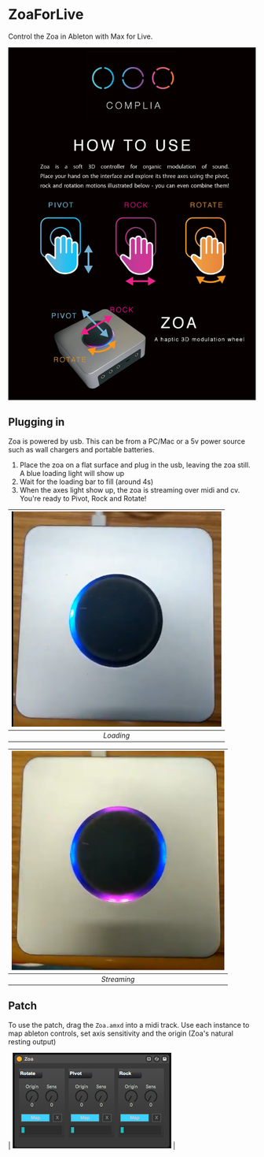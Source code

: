 # ZoaForLive
Control the Zoa in Ableton with Max for Live. 

![Alt text](/help/HowToUse.jpg?raw=true "Title")


## Plugging in

Zoa is powered by usb. This can be from a PC/Mac or a 5v power source such as wall chargers and portable batteries. 

1. Place the zoa on a flat surface and plug in the usb, leaving the zoa still. A blue loading light will show up
1. Wait for the loading bar to fill (around 4s)
1. When the axes light show up, the zoa is streaming over midi and cv. You're ready to Pivot, Rock and Rotate! 

| ![Alt text](/help/Step1.png?raw=true "Title") |
|:--:| 
| *Loading* |

| ![Alt text](/help/Step3.png?raw=true "Title") |
|:--:| 
| *Streaming* |

## Patch
To use the patch, drag the `Zoa.amxd` into a midi track. Use each instance to map ableton controls, set axis sensitivity and the origin (Zoa's natural resting output) 

| ![Alt text](/help/Patch.png?raw=true "Title") |
